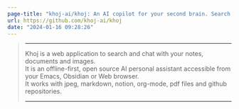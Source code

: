 ```yaml
---
page-title: "khoj-ai/khoj: An AI copilot for your second brain. Search and chat with your personal knowledge base, online or offline"
url: https://github.com/khoj-ai/khoj
date: "2024-01-16 09:28:26"
---
```


> ---
> 
> Khoj is a web application to search and chat with your notes, documents and images.  
> It is an offline-first, open source AI personal assistant accessible from your Emacs, Obsidian or Web browser.  
> It works with jpeg, markdown, notion, org-mode, pdf files and github repositories.  
> 
> ---
